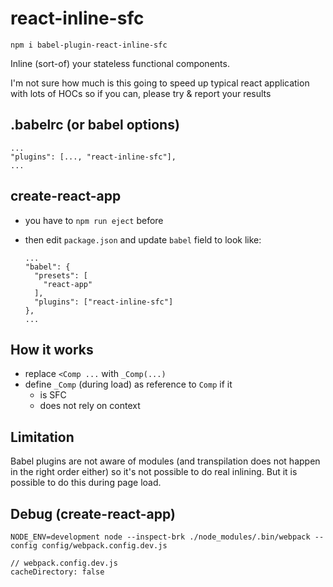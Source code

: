 # react-inline-sfc

    npm i babel-plugin-react-inline-sfc

Inline (sort-of) your stateless functional components.

I'm not sure how much is this going to speed up typical react application with lots of HOCs so if you can, please try & report your results


## .babelrc (or babel options)

    ...
    "plugins": [..., "react-inline-sfc"],
    ...


## create-react-app
- you have to `npm run eject` before
- then edit `package.json` and update `babel` field to look like:

      ...
      "babel": {
        "presets": [
          "react-app"
        ],
        "plugins": ["react-inline-sfc"]
      },
      ...


## How it works
- replace `<Comp ...` with `_Comp(...)` 
- define `_Comp` (during load) as reference to `Comp` if it
  - is SFC
  - does not rely on context


## Limitation
Babel plugins are not aware of modules (and transpilation does not happen in the right order either) so it's not possible to do real inlining. But it is possible to do this during page load.


## Debug (create-react-app)

    NODE_ENV=development node --inspect-brk ./node_modules/.bin/webpack --config config/webpack.config.dev.js

    // webpack.config.dev.js
    cacheDirectory: false

